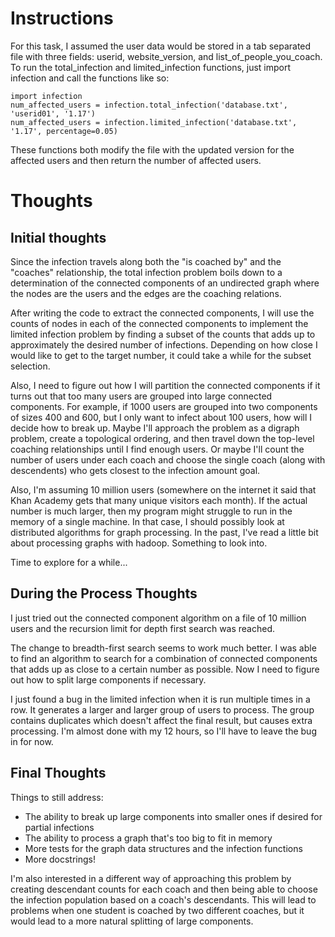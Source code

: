 # Instructions

For this task, I assumed the user data would be stored in a tab separated file with three fields: userid, website_version, and list_of_people_you_coach. To run the total_infection and limited_infection functions, just import infection and call the functions like so:

```
import infection
num_affected_users = infection.total_infection('database.txt', 'userid01', '1.17')
num_affected_users = infection.limited_infection('database.txt', '1.17', percentage=0.05)
```

These functions both modify the file with the updated version for the affected users and then return the number of affected users.

# Thoughts
## Initial thoughts

Since the infection travels along both the "is coached by" and the "coaches" relationship, the total infection problem boils down to a determination of the connected components of an undirected graph where the nodes are the users and the edges are the coaching relations.

After writing the code to extract the connected components, I will use the counts of nodes in each of the connected components to implement the limited infection problem by finding a subset of the counts that adds up to approximately the desired number of infections. Depending on how close I would like to get to the target number, it could take a while for the subset selection.

Also, I need to figure out how I will partition the connected components if it turns out that too many users are grouped into large connected components. For example, if 1000 users are grouped into two components of sizes 400 and 600, but I only want to infect about 100 users, how will I decide how to break up. Maybe I'll approach the problem as a digraph problem, create a topological ordering, and then travel down the top-level coaching relationships until I find enough users. Or maybe I'll count the number of users under each coach and choose the single coach (along with descendents) who gets closest to the infection amount goal.

Also, I'm assuming 10 million users (somewhere on the internet it said that Khan Academy gets that many unique visitors each month). If the actual number is much larger, then my program might struggle to run in the memory of a single machine. In that case, I should possibly look at distributed algorithms for graph processing. In the past, I've read a little bit about processing graphs with hadoop. Something to look into.

Time to explore for a while...

## During the Process Thoughts

I just tried out the connected component algorithm on a file of 10 million users and the recursion limit for depth first search was reached. 

The change to breadth-first search seems to work much better. I was able to find an algorithm to search for a combination of connected components that adds up as close to a certain number as possible. Now I need to figure out how to split large components if necessary.

I just found a bug in the limited infection when it is run multiple times in a row. It generates a larger and larger group of users to process. The group contains duplicates which doesn't affect the final result, but causes extra processing. I'm almost done with my 12 hours, so I'll have to leave the bug in for now.

## Final Thoughts

Things to still address:

* The ability to break up large components into smaller ones if desired for partial infections
* The ability to process a graph that's too big to fit in memory
* More tests for the graph data structures and the infection functions
* More docstrings!

I'm also interested in a different way of approaching this problem by creating descendant counts for each coach and then being able to choose the infection population based on a coach's descendants. This will lead to problems when one student is coached by two different coaches, but it would lead to a more natural splitting of large components.